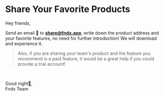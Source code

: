 # Share Your Favorite Products

Hey friends,

Send an email 📮 to [**share@fndx.app**](mailto:share@fndx.app?subject=Share%20My%20Favorite%20Product!), write down the product address and your favorite features, no need for further introduction! We will download and experience it.

> Also, if you are sharing your team's product and the feature you recommend is a paid feature, it would be a great help if you could provide a trial account!

<br/>

Good night🌛,<br/>
Fndx Team